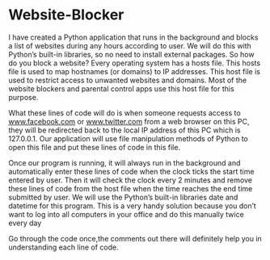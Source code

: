 # Website-Blocker
I have created a  Python application that runs in the background and blocks a list of websites during any hours according to  user. We will do this with Python’s built-in libraries, so no need to install external packages.  So how do you block a website? Every operating system has a hosts file. This hosts file is used to map hostnames (or domains) to IP addresses. This host file is used to restrict access to unwanted websites and domains. Most of the website blockers and parental control apps use this host file for this purpose. 

What these lines of code will do is when someone requests access to www.facebook.com or www.twitter.com from a web browser on this PC, they will be redirected back to the local IP address of this PC which is 127.0.0.1. Our application will use file manipulation methods of Python to open this file and put these lines of code in this file.

Once our program is running, it will always run in the background and automatically enter these lines of code when the clock ticks the start time entered by user. Then it will check the clock every 2 minutes and remove these lines of code from the host file when the time reaches the end time submitted by user. We will use the Python’s built-in libraries date and datetime for this program. This is a very handy solution because you don’t want to log into all computers in your office and do this manually twice every day

Go through the code once,the comments out there will definitely help you in understanding each line of code.
